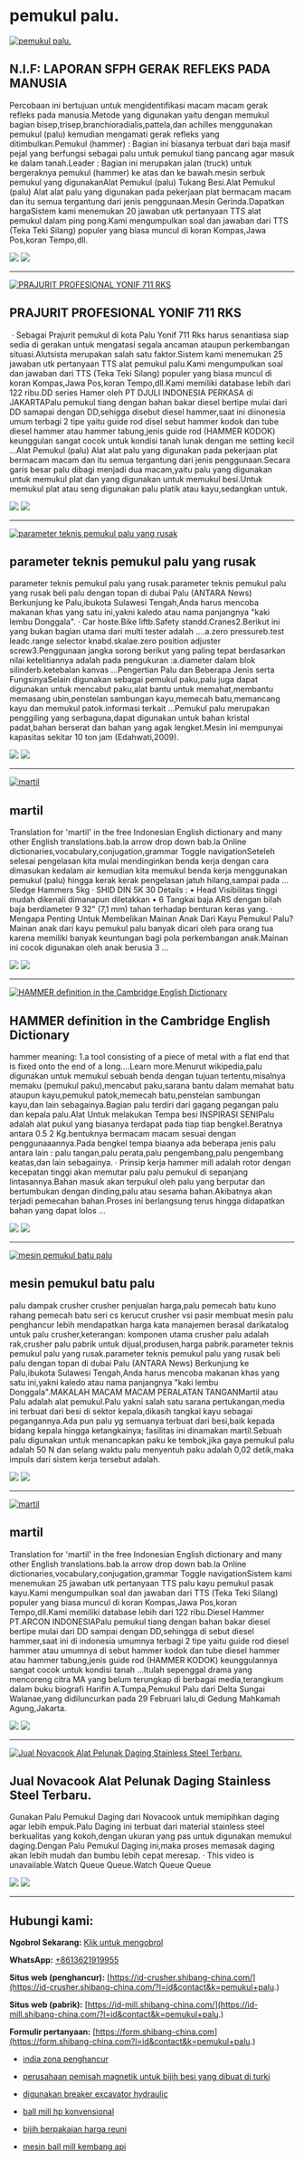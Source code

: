 # pemukul palu.

<a href="https://swt.shibang-china.com/?l=id&img&k=pemukul+palu." target="_blank">![pemukul palu.](http://static.shibang-china.com/all-800x300/936.jpg)</a>

## N.I.F: LAPORAN SFPH GERAK REFLEKS PADA MANUSIA
Percobaan ini bertujuan untuk mengidentifikasi macam macam gerak refleks pada manusia.Metode yang digunakan yaitu dengan memukul bagian bisep,trisep,branchioradialis,pattela,dan achilles menggunakan pemukul (palu) kemudian mengamati gerak refleks yang ditimbulkan.Pemukul (hammer) : Bagian ini biasanya terbuat dari baja masif pejal yang berfungsi sebagai palu untuk pemukul tiang pancang agar masuk ke dalam tanah.Leader : Bagian ini merupakan jalan (truck) untuk bergeraknya pemukul (hammer) ke atas dan ke bawah.mesin serbuk pemukul yang digunakanAlat Pemukul (palu) Tukang Besi.Alat Pemukul (palu) Alat alat palu yang digunakan pada pekerjaan plat bermacam macam dan itu semua tergantung dari jenis penggunaan.Mesin Gerinda.Dapatkan hargaSistem kami menemukan 20 jawaban utk pertanyaan TTS alat pemukul dalam ping pong.Kami mengumpulkan soal dan jawaban dari TTS (Teka Teki Silang) populer yang biasa muncul di koran Kompas,Jawa Pos,koran Tempo,dll.


<a href="https://whatsapp.shibangsoft.com/WhatsApp.php" target="_blank" title="WhatsApp">![](http://static.shibang-china.com/icon/whatsapp.png)</a> <a href="https://swt.shibang-china.com/?l=id&icon&k=pemukul+palu." target="_blank">![](http://static.shibang-china.com/icon/chat-id.png)</a>

---

<a href="https://swt.shibang-china.com/?l=id&img&k=pemukul+palu." target="_blank">![PRAJURIT PROFESIONAL YONIF 711 RKS](http://static.shibang-china.com/all-800x300/459.jpg)</a>

## PRAJURIT PROFESIONAL YONIF 711 RKS
&nbsp;&#0183;&#32;Sebagai Prajurit pemukul di kota Palu Yonif 711 Rks harus senantiasa siap sedia di gerakan untuk mengatasi segala ancaman ataupun perkembangan situasi.Alutsista merupakan salah satu faktor.Sistem kami menemukan 25 jawaban utk pertanyaan TTS alat pemukul palu.Kami mengumpulkan soal dan jawaban dari TTS (Teka Teki Silang) populer yang biasa muncul di koran Kompas,Jawa Pos,koran Tempo,dll.Kami memiliki database lebih dari 122 ribu.DD series Hamer oleh PT DJULI INDONESIA PERKASA di JAKARTAPalu pemukul tiang dengan bahan bakar diesel bertipe mulai dari DD samapai dengan DD,sehigga disebut diesel hammer,saat ini diinonesia umum terbagi 2 tipe yaitu guide rod disel sebut hammer kodok dan tube diesel hammer atau hammer tabung,jenis guide rod (HAMMER KODOK) keunggulan sangat cocok untuk kondisi tanah lunak dengan me setting kecil …Alat Pemukul (palu) Alat alat palu yang digunakan pada pekerjaan plat bermacam macam dan itu semua tergantung dari jenis penggunaan.Secara garis besar palu dibagi menjadi dua macam,yaitu palu yang digunakan untuk memukul plat dan yang digunakan untuk memukul besi.Untuk memukul plat atau seng digunakan palu platik atau kayu,sedangkan untuk.


<a href="https://whatsapp.shibangsoft.com/WhatsApp.php" target="_blank" title="WhatsApp">![](http://static.shibang-china.com/icon/whatsapp.png)</a> <a href="https://swt.shibang-china.com/?l=id&icon&k=pemukul+palu." target="_blank">![](http://static.shibang-china.com/icon/chat-id.png)</a>

---

<a href="https://swt.shibang-china.com/?l=id&img&k=pemukul+palu." target="_blank">![parameter teknis pemukul palu yang rusak](http://static.shibang-china.com/all-800x300/297.jpg)</a>

## parameter teknis pemukul palu yang rusak
parameter teknis pemukul palu yang rusak.parameter teknis pemukul palu yang rusak beli palu dengan topan di dubai Palu (ANTARA News) Berkunjung ke Palu,ibukota Sulawesi Tengah,Anda harus mencoba makanan khas yang satu ini,yakni kaledo atau nama panjangnya &quot;kaki lembu Donggala&quot;.&nbsp;&#0183;&#32;Car hoste.Bike liftb.Safety standd.Cranes2.Berikut ini yang bukan bagian utama dari multi tester adalah ….a.zero pressureb.test leadc.range selector knabd.skalae.zero position adjuster screw3.Penggunaan jangka sorong berikut yang paling tepat berdasarkan nilai ketelitiannya adalah pada pengukuran :a.diameter dalam blok silinderb.ketebalan kanvas …Pengertian Palu dan Beberapa Jenis serta FungsinyaSelain digunakan sebagai pemukul paku,palu juga dapat digunakan untuk mencabut paku,alat bantu untuk memahat,membantu memasang ubin,penstelan sambungan kayu,memecah batu,memancang kayu dan memukul patok.informasi terkait …Pemukul palu merupakan penggiling yang serbaguna,dapat digunakan untuk bahan kristal padat,bahan berserat dan bahan yang agak lengket.Mesin ini mempunyai kapasitas sekitar 10 ton jam (Edahwati,2009).


<a href="https://whatsapp.shibangsoft.com/WhatsApp.php" target="_blank" title="WhatsApp">![](http://static.shibang-china.com/icon/whatsapp.png)</a> <a href="https://swt.shibang-china.com/?l=id&icon&k=pemukul+palu." target="_blank">![](http://static.shibang-china.com/icon/chat-id.png)</a>

---

<a href="https://swt.shibang-china.com/?l=id&img&k=pemukul+palu." target="_blank">![martil](http://static.shibang-china.com/all-800x300/1443.jpg)</a>

## martil
Translation for 'martil' in the free Indonesian English dictionary and many other English translations.bab.la arrow drop down bab.la Online dictionaries,vocabulary,conjugation,grammar Toggle navigationSeteleh selesai pengelasan kita mulai mendinginkan benda kerja dengan cara dimasukan kedalam air kemudian kita memukul benda kerja menggunakan pemukul (palu) hingga kerak kerak pengelasan jatuh hilang,sampai pada …Sledge Hammers 5kg&nbsp;&#0183;&#32;SHID DIN 5K 30 Details : • Head Visibilitas tinggi mudah dikenali dimanapun diletakkan • 6 Tangkai baja ARS dengan bilah baja berdiameter 9 32&quot; (7,1 mm) tahan terhadap benturan keras yang.&nbsp;&#0183;&#32;Mengapa Penting Untuk Membelikan Mainan Anak Dari Kayu Pemukul Palu? Mainan anak dari kayu pemukul palu banyak dicari oleh para orang tua karena memiliki banyak keuntungan bagi pola perkembangan anak.Mainan ini cocok digunakan oleh anak berusia 3 …


<a href="https://whatsapp.shibangsoft.com/WhatsApp.php" target="_blank" title="WhatsApp">![](http://static.shibang-china.com/icon/whatsapp.png)</a> <a href="https://swt.shibang-china.com/?l=id&icon&k=pemukul+palu." target="_blank">![](http://static.shibang-china.com/icon/chat-id.png)</a>

---

<a href="https://swt.shibang-china.com/?l=id&img&k=pemukul+palu." target="_blank">![HAMMER definition in the Cambridge English Dictionary](http://static.shibang-china.com/all-800x300/79.jpg)</a>

## HAMMER definition in the Cambridge English Dictionary
hammer meaning: 1.a tool consisting of a piece of metal with a flat end that is fixed onto the end of a long….Learn more.Menurut wikipedia,palu digunakan untuk memukul sebuah benda dengan tujuan tertentu,misalnya memaku (pemukul paku),mencabut paku,sarana bantu dalam memahat batu ataupun kayu,pemukul patok,memecah batu,penstelan sambungan kayu,dan lain sebagainya.Bagian palu terdiri dari gagang pegangan palu dan kepala palu.Alat Untuk melakukan Tempa besi INSPIRASI SENIPalu adalah alat pukul yang biasanya terdapat pada tiap tiap bengkel.Beratnya antara 0.5 2 Kg.bentuknya bermacam macam sesuai dengan penggunaaannya.Pada bengkel tempa biaanya ada beberapa jenis palu antara lain : palu tangan,palu perata,palu pengembang,palu pengembang keatas,dan lain sebagainya.&nbsp;&#0183;&#32;Prinsip kerja hammer mill adalah rotor dengan kecepatan tinggi akan memutar palu palu pemukul di sepanjang lintasannya.Bahan masuk akan terpukul oleh palu yang berputar dan bertumbukan dengan dinding,palu atau sesama bahan.Akibatnya akan terjadi pemecahan bahan.Proses ini berlangsung terus hingga didapatkan bahan yang dapat lolos …


<a href="https://whatsapp.shibangsoft.com/WhatsApp.php" target="_blank" title="WhatsApp">![](http://static.shibang-china.com/icon/whatsapp.png)</a> <a href="https://swt.shibang-china.com/?l=id&icon&k=pemukul+palu." target="_blank">![](http://static.shibang-china.com/icon/chat-id.png)</a>

---

<a href="https://swt.shibang-china.com/?l=id&img&k=pemukul+palu." target="_blank">![mesin pemukul batu palu](http://static.shibang-china.com/all-800x300/1477.jpg)</a>

## mesin pemukul batu palu
palu dampak crusher crusher penjualan harga,palu pemecah batu kuno rahang pemecah batu seri cs kerucut crusher vsi pasir membuat mesin palu penghancur lebih mendapatkan harga kata manajemen berasal darikatalog untuk palu crusher,keterangan: komponen utama crusher palu adalah rak,crusher palu pabrik untuk dijual,produsen,harga pabrik.parameter teknis pemukul palu yang rusak.parameter teknis pemukul palu yang rusak beli palu dengan topan di dubai Palu (ANTARA News) Berkunjung ke Palu,ibukota Sulawesi Tengah,Anda harus mencoba makanan khas yang satu ini,yakni kaledo atau nama panjangnya &quot;kaki lembu Donggala&quot;.MAKALAH MACAM MACAM PERALATAN TANGANMartil atau Palu adalah alat pemukul.Palu yakni salah satu sarana pertukangan,media ini terbuat dari besi di sektor kepala,dikasih tangkai kayu sebagai pegangannya.Ada pun palu yg semuanya terbuat dari besi,baik kepada bidang kepala hingga ketangkainya; fasilitas ini dinamakan martil.Sebuah palu digunakan untuk menancapkan paku ke tembok,jika gaya pemukul palu adalah 50 N dan selang waktu palu menyentuh paku adalah 0,02 detik,maka impuls dari sistem kerja tersebut adalah.


<a href="https://whatsapp.shibangsoft.com/WhatsApp.php" target="_blank" title="WhatsApp">![](http://static.shibang-china.com/icon/whatsapp.png)</a> <a href="https://swt.shibang-china.com/?l=id&icon&k=pemukul+palu." target="_blank">![](http://static.shibang-china.com/icon/chat-id.png)</a>

---

<a href="https://swt.shibang-china.com/?l=id&img&k=pemukul+palu." target="_blank">![martil](http://static.shibang-china.com/all-800x300/600.jpg)</a>

## martil
Translation for 'martil' in the free Indonesian English dictionary and many other English translations.bab.la arrow drop down bab.la Online dictionaries,vocabulary,conjugation,grammar Toggle navigationSistem kami menemukan 25 jawaban utk pertanyaan TTS palu kayu pemukul pasak kayu.Kami mengumpulkan soal dan jawaban dari TTS (Teka Teki Silang) populer yang biasa muncul di koran Kompas,Jawa Pos,koran Tempo,dll.Kami memiliki database lebih dari 122 ribu.Diesel Hammer PT.ARCON INDONESIAPalu pemukul tiang dengan bahan bakar diesel bertipe mulai dari DD sampai dengan DD,sehingga di sebut diesel hammer,saat ini di indonesia umumnya terbagi 2 tipe yaitu guide rod diesel hammer atau umumnya di sebut hammer kodok dan tube diesel hammer atau hammer tabung,jenis guide rod (HAMMER KODOK) keunggulannya sangat cocok untuk kondisi tanah …Itulah sepenggal drama yang mencoreng citra MA yang belum terungkap di berbagai media,terangkum dalam buku biografi Harifin A.Tumpa,Pemukul Palu dari Delta Sungai Walanae,yang didiluncurkan pada 29 Februari lalu,di Gedung Mahkamah Agung,Jakarta.


<a href="https://whatsapp.shibangsoft.com/WhatsApp.php" target="_blank" title="WhatsApp">![](http://static.shibang-china.com/icon/whatsapp.png)</a> <a href="https://swt.shibang-china.com/?l=id&icon&k=pemukul+palu." target="_blank">![](http://static.shibang-china.com/icon/chat-id.png)</a>

---

<a href="https://swt.shibang-china.com/?l=id&img&k=pemukul+palu." target="_blank">![Jual Novacook Alat Pelunak Daging Stainless Steel Terbaru.](http://static.shibang-china.com/all-800x300/1459.jpg)</a>

## Jual Novacook Alat Pelunak Daging Stainless Steel Terbaru.
Gunakan Palu Pemukul Daging dari Novacook untuk memipihkan daging agar lebih empuk.Palu Daging ini terbuat dari material stainless steel berkualitas yang kokoh,dengan ukuran yang pas untuk digunakan memukul daging.Dengan Palu Pemukul Daging ini,maka proses memasak daging akan lebih mudah dan bumbu lebih cepat meresap.&nbsp;&#0183;&#32;This video is unavailable.Watch Queue Queue.Watch Queue Queue

<a href="https://whatsapp.shibangsoft.com/WhatsApp.php" target="_blank" title="WhatsApp">![](http://static.shibang-china.com/icon/whatsapp.png)</a> <a href="https://swt.shibang-china.com/?l=id&icon&k=pemukul+palu." target="_blank">![](http://static.shibang-china.com/icon/chat-id.png)</a>

---
## Hubungi kami:

**Ngobrol Sekarang:** [Klik untuk mengobrol](https://swt.shibang-china.com?l=id&contact&k=pemukul+palu.)

**WhatsApp:**  [+8613621919955](https://whatsapp.shibangsoft.com/WhatsApp.php)

**Situs web (penghancur):** [https://id-crusher.shibang-china.com/](https://id-crusher.shibang-china.com/?l=id&contact&k=pemukul+palu.)

**Situs web (pabrik):** [https://id-mill.shibang-china.com/](https://id-mill.shibang-china.com/?l=id&contact&k=pemukul+palu.)

**Formulir pertanyaan:** [https://form.shibang-china.com](https://form.shibang-china.com?l=id&contact&k=pemukul+palu.)

* [india zona penghancur](../42/india%20zona%20penghancur.md)

* [perusahaan pemisah magnetik untuk bijih besi yang dibuat di turki](../45/perusahaan%20pemisah%20magnetik%20untuk%20bijih%20besi%20yang%20dibuat%20di%20turki.md)

* [digunakan breaker excavator hydraulic](../46/digunakan%20breaker%20excavator%20hydraulic.md)

* [ball mill hp konvensional](../50/ball%20mill%20hp%20konvensional.md)

* [bijih berpakaian harga reuni](../43/bijih%20berpakaian%20harga%20reuni.md)

* [mesin ball mill kembang api](../41/mesin%20ball%20mill%20kembang%20api.md)